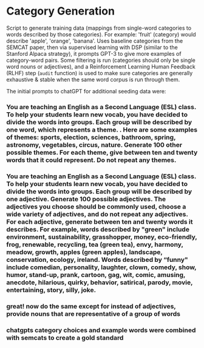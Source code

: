 # Category Generation

Script to generate training data (mappings from single-word categories to words described by those categories). 
For example: 'fruit' (category) would describe 'apple', 'orange', 'banana'.
Uses baseline categories from the SEMCAT paper, then via supervised learning with DSP (similar to the Stanford Alpaca strategy), it prompts GPT-3 to give more examples of category-word pairs. Some filtering is run (categories should only be single word nouns or adjectives), and a Reinforcement Learning Human Feedback (RLHF) step (`audit` function) is used to make sure categories are generally exhaustive & stable when the same word corpus is run through them.

The initial prompts to chatGPT for additional seeding data were:
### You are teaching an English as a Second Language (ESL) class. To help your students learn new vocab, you have decided to divide the words into groups. Each group will be described by one word, which represents a theme. . Here are some examples of themes: sports, election, sciences, bathroom, spring, astronomy, vegetables, circus, nature. Generate 100 other possible themes. For each theme, give between ten and twenty words that it could represent. Do not repeat any themes.
### You are teaching an English as a Second Language (ESL) class. To help your students learn new vocab, you have decided to divide the words into groups. Each group will be described by one adjective. Generate 100 possible adjectives. The adjectives you choose should be commonly used, choose a wide variety of adjectives, and do not repeat any adjectives. For each adjective, generate between ten and twenty words it describes. For example, words described by "green" include environment, sustainability, grasshopper, money, eco-friendly, frog, renewable, recycling, tea (green tea), envy, harmony, meadow, growth, apples (green apples), landscape, conservation, ecology, ireland. Words described by “funny" include comedian, personality, laughter, clown, comedy, show, humor, stand-up, prank, cartoon, gag, wit, comic, amusing, anecdote, hilarious, quirky, behavior, satirical, parody, movie, entertaining, story, silly, joke. 
### great! now do the same except for instead of adjectives, provide nouns that are representative of a group of words
### chatgpts category choices and example words were combined with semcats to create a gold standard